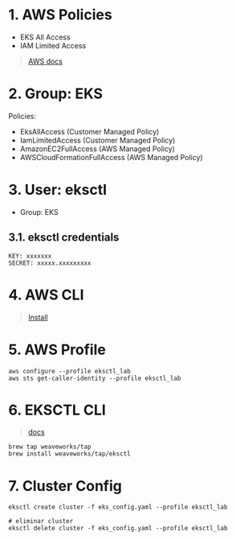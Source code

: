 # 1. AWS Policies
- EKS All Access
- IAM Limited Access

> [AWS docs](https://docs.aws.amazon.com/IAM/latest/UserGuide/access_policies.html)

# 2. Group: EKS
Policies:
- EksAllAccess (Customer Managed Policy)
- IamLimitedAccess (Customer Managed Policy)
- AmazonEC2FullAccess (AWS Managed Policy)
- AWSCloudFormationFullAccess (AWS Managed Policy)

# 3. User: eksctl
- Group: EKS

## 3.1. eksctl credentials
```
KEY: xxxxxxx
SECRET: xxxxx.xxxxxxxxx
```
# 4. AWS CLI
> [Install](https://docs.aws.amazon.com/cli/latest/userguide/getting-started-install.html)
# 5. AWS Profile
```vim
aws configure --profile eksctl_lab
aws sts get-caller-identity --profile eksctl_lab
```

# 6. EKSCTL CLI
> [docs](https://eksctl.io/introduction/#installation)
```vi
brew tap weaveworks/tap
brew install weaveworks/tap/eksctl
```

# 7. Cluster Config
```vim
eksctl create cluster -f eks_config.yaml --profile eksctl_lab

# eliminar cluster
eksctl delete cluster -f eks_config.yaml --profile eksctl_lab
```



